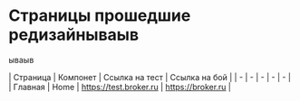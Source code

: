# Страницы прошедшие редизайнываыв

ываыв


| Страница | Компонет | Ссылка на тест | Ссылка на бой |
| - | - | - | - | - |
| Главная |  Home | https://test.broker.ru | https://broker.ru |
